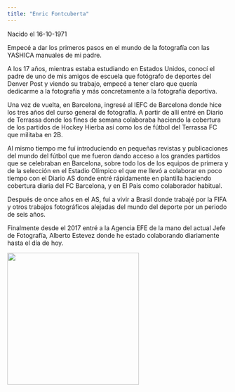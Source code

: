 ```yaml
---
title: "Enric Fontcuberta"
---
```


Nacido el 16-10-1971

Empecé a dar los primeros pasos en el mundo de la fotografía con las YASHICA manuales de mi padre.

A los 17 años, mientras estaba estudiando en Estados Unidos, conocí el padre de uno de mis amigos de escuela que fotógrafo de
deportes del Denver Post y viendo su trabajo, empecé a tener claro que quería dedicarme a la fotografía y más concretamente
a la fotografía deportiva.

Una vez de vuelta, en Barcelona, ingresé al IEFC de Barcelona donde hice los tres años del curso general de fotografía.
A partir de allí entré en Diario de Terrassa donde los fines de semana colaboraba haciendo la cobertura de los partidos de Hockey Hierba así como los de fútbol del Terrassa FC que militaba en 2B.

Al mismo tiempo me fuí introduciendo en pequeñas revistas y publicaciones del mundo del fútbol que me fueron dando acceso a los grandes partidos que se celebraban en Barcelona, sobre todo los de los equipos de primera y de la selección en el Estadio Olímpico el que me llevó a colaborar en poco tiempo con el Diario AS donde entré rápidamente en plantilla haciendo cobertura diaria del FC Barcelona, y en El Pais como colaborador habitual.

Después de once años en el AS, fui a vivir a Brasil donde trabajé por la FIFA y otros trabajos fotográficos alejadas del mundo del deporte por un periodo de seis años.

Finalmente desde el 2017 entré a la Agencia EFE de la mano del actual Jefe de Fotografía, Alberto Estevez donde he estado colaborando diariamente hasta el día de hoy.

<img class="rounded mx-auto d-block" src="/img/ponencias/enric-fontcuberta.jpg" width="300">
